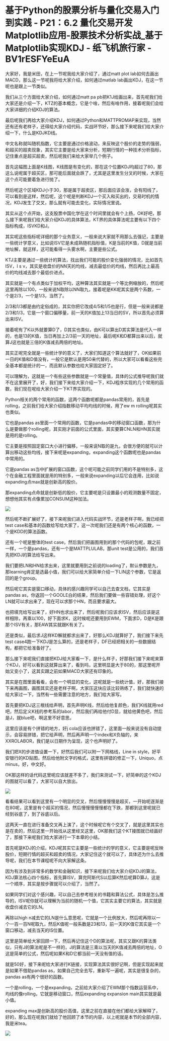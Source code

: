 # 基于Python的股票分析与量化交易入门到实践 - P21：6.2 量化交易开发Matplotlib应用-股票技术分析实战_基于Matplotlib实现KDJ - 纸飞机旅行家 - BV1rESFYeEuA

大家好，我是米田，在上一节呢我给大家介绍了，通过matt plot lab如何去画出MACD，那么这一节呢我将给大家介绍，如何通过matlab lab画出KDJ，在这一节呢也是跟上一节类似。

我们从三个方面给大家介绍，如何通过matt pa pb把K1J给画出来，首先呢我们给大家还是介绍一下，KTZ的基本概念，它是个啥，然后有啥作用，接着呢我们会给大家详细的介绍KDJ的算法。

最后呢我们再给大家介绍KDJ，如何通过Python和MATTPROMAP来实现，当然还有还有老样子，还得给大家介绍代码，实战环节好，那么接下来呢我们给大家介绍一下，什么是KDJKD线。

中文名称就叫随机指数，它主要是通过价格波动，来反映这个股价的走势的强弱，和超买的超卖现象，其实它主要是给大家来分析，短期行情的一种技术分析指标，记住重点是超买超卖，然后呢我们来给大家举几个例子。

首先这幅图上面是K线图，K线图是有变化的，那在这个位置KDJ均超过了80，那这么说呢属于超买区，那可能后面就会跌了，尤其是这里发生分叉的时候，大家在这个点可能要着急进行抛了。

然后呢这个区域KDJ小于30，那是属于超卖区，那后面应该会涨，会有阳线了，可以看到是这样，然后呢，这个呢是判断KDJ一个买入和买出的，交易时机的情况，KDJ发生了交叉，那么就有可能去变化，实际情况里说。

其实从这个点开始，这支股票中国化学在这个时间里就会有个上扬，OK好吧，那么接下来呢我们给大家介绍KDJ的具体算法，KT界的具体算法呢主要有以下四个指标构成，ISVKD和J。

其实呢这些指标呢详细的那个业务意义，一般来说大家就不用那么去强记，主要是一些统计学意义，比如说ISV它是未成熟随机指标值，K是当前的K值，D就是当前地址解，就这样，这可能看得一头雾水啊，主要是些公式。

KTJ主要是通过一些统计的算法，找出我们可能的股价变化强弱的情况，比如首先ISV，I s v，其实是收盘价的NN天的均线，减去最低价的均线，然后再比上最高价的均线减去那个最低价进点。

其实就是一个有点类似于加权平均，这种算法其实就是一个等比例缩放的，然后呢这里再除以100，一般来说N取除以NN取九，接着呢是KK呢其实是两个系数，一个是2/3，一个是1/3，当然了。

2/3和1/3都是由约定俗成的，其实你把它改成4/5和1/5也是行，但是一般来说都是2/3和1/3，它是一个窗口偏移量，前一天的K值加上13当日的SV，所以首先必须算出来ISV。

接着呢有了K以外就要算D了，D其实也类似，由K可以算出D其实算法是代入一样的，也是13的K值，当日再加上2/3前一天的地址，最后呢K和D都算出来以后，就算J这也就是三倍的K值减去两倍的地址。

其实正呢完全就是一些统计学的意义了，大家们知道这个算法就好了，OK如果前一日的K值和D值没有，一般它是默认是用50来代替的，所以大家可以看看这些完全基本都是统计的一，而且默认参数也给大家固定好了。

可以理解为，这就是一个有些这些参数就是一个常量值，具体的公式推导呢我们就不在这里展开了，好，我们接下来给大家介绍一下，KDJ程序实现的几个常用的函数，我们现在呢给大家介绍一下KT界实现的。

Python相关的两个常用的函数，这两个函数呢都是pandas常用的，首先是rolling，之前我们给大家介绍指数移动平均均线的时候，用了ew m rolling呢其实也类似。

它也是pandas as里面一个常用的函数，它是pandas中的移动窗口函数，那为什么是要做那个rolling呢，其实刚才前面的公式里面，其实要算CNLN和HN其实就是用的是rolling。

它主要是按照固定窗口大小进行偏移，一般来说N取的是九，会很方便的就可以计算出移动这些均线，接下来呢是expanding，expanding这个函数呢也是pandas中常用的。

它是pandas as当中扩展的窗口函数，这个呢可能之前同学们用的不是特别多，这个在金融工程里面就是用的特别多，一般来说expanding以后它会连用，比如说expanding点max就是创新高的股价。

那expanding点命就是创新低的股价，它主要呢是只设置最小的观测数量不固定，想想他其实有点像累加CONSUM这种加法。



![](img/0624050e8f2f0f50fe5ff5950b5c4107_1.png)

然后呢不断扩展好了，接下来呢我们进入代码实战环节，还是老样子啊，我已经把test case和基本的函数给写给大家了，这一次呢我们还是有两个核心的函数，一个是KDD的算法函数。

还有一个呢是整体的test case，然后我们把画图用到的那个代码的包呢，跟之前一样，一个是pandas，还有一个是MATTPLULAB，那unit test是公用的，我们首先把KDJ的算法给写出来。

我们要把LN和HN给求出来，这里就要用到之前说的loading了，默认参数是九，那learning肯定是选最小值，我们可以给大家简单介绍一下LIN这个参数，它是返回的是个group。

然后呢它其实是窗口移动，具体的感兴趣同学可以自己去查文档，它其实是pandas as，你返回一个GOOLE白的结果，然后我们要做一些容错处理，好这个LN就可以求出来了，现在可以求那个HN，而且要求最大。

也把填充给写出来了，好HN也求出来了，然后呢我们应该求ISV，然后应该是这样相除，再乘以100，好下面求K，这时候呢还要用到EWM，下面求D，D是K是跟那个ISV有关，那EAW其实就跟K有关了。

还是类似，最后求J这样KD解就都求出来了，好那么KDJ就算好了，我们接下来先test case4跑一下KDJ是怎么算的，还是老样子，DF已经把相关的一些数据结构，都把它给准备好了。

那么接下来呢我们直接把KDJ给大家看一下，是什么样子，好那我们接下来呢来算个KDJ，好可以看到这就算出来了，看到吗，这里明显是大于80的，那这里呢开始又变小了，这其实跟之前如果MACD大家还有印象的。

其实是在图里面看看，会有一个明显的变化，这呢就是一些统计值，好，那我们接下来再画图，画图其实还是老样子啊，大家压这块应该比较熟练了，我们就快速的给大家过一下，当然有一些需要注意的地方，我们给大家写。

首先要把KDJ这三根线给声明，首先声明K线，然后给他复颜色，我们K线就用red吧，然后定义K线的参考系的labor，然后我们再给他付D显，就给他黄色吧，然后是J，就blue吧，啊这里不好意思。

这里应该是有个拼错的地方，好j cola应该也拼错了，这里面一般来说没有自动提示，会容易拼错，把它给声明，然后再声明一个index和X负轴的，来XXROLABOR，我们是以日期作为呈现，这个也声明好了。

我们把X的步进值设置一下，好然后我们可以附一下网格线，Line in style，好平安银行的KD贴图，然后给他附文字的格式，这里有拼错的修正一下，Uniquo，点minus，好，中文好。

OK那这样的话代码这里呢应该就差不多了，我们来测试一下，好简单的这个KDJ的图就可以看了，大家可以自大放出。



![](img/0624050e8f2f0f50fe5ff5950b5c4107_3.png)

看看结果可以看到这里有一个明显的交叉，然后慢慢慢慢是超买，一开始呢逐渐是在80呢，这里是有个超买的情况，然后慢慢慢慢慢都在下跌，那都到这里呢就已经到谷底了，到了谷底以后。

这两天一直在进行准备交叉再上演了，这个时候呢它有个交叉了，就是这里其实也是在卖的，然后这里一开始找从这里经叉这里，OK那我们这个KT接图就已经画好了，那接下来呢我们给大家进行一下本章的小结。

首先呢是KDJ的介绍，KDJ呢其实它主要是一些统计的学的意义，它主要是呢反映股价，短期行情的超买和超卖的情况，大家记住这个就可以了，具体还为什么去推导呢，我们在本节课程呢不向大家解这条。

因为有涉及到非常多的数学和金融知识，接下来呢我们给大家介绍KDJ的算法，KDJ算法核心四个指标，首先算ISV，算完阿斯代S以后算K然后呢算D算J，这是一个顺序，其实是按步骤就可以介绍了，当然了。

如果同学们对这个感兴趣，可以自己去参考相关的书籍和算法公式，具体是怎么推导的，ISV呢你就可以理解为当前的随机一个值，它其实主要它的算法，其实就是收盘价减去它的LN。

再除以high n减去它的LN是什么意思呢，它就是一个比例放大，然后呢再除以一个一百一百N呢取九，然后K值呢一般系数是23和13，前一天的K值它其实是一个窗口移动，减去当天的IS位置。

这里是简单给大家回顾一下，然后再记住这个D的算法呢，其实又跟K的算法类似，只有J的算法呢是不一样的，J的算法是三乘以当天的K值减去两倍的地址，O这是简单的公式，然后呢如果K和D它都当前一天没有值的话。

就是50好，接下来呢给大家进行K链接，实现算法其实很好记啊，但是实现起来就是如果不借助pandas as，如果自己完全去写，重新写一遍呢，其实是很复杂的，pandas as有两个很好的函数。

一个是rolling，一个是expanding，之前给大家介绍了EWM那个指数运营系中，均线的像rolling，它就是移动窗口，然后expanding expansion main其实就是最小值。

expanding max是创新高的股价高值，这里之前在直接在他们都给大家解释了，好的，那么现在呢我们就给了他回顾了本节的内容，以上呢就是本节的全部内容，我是米tea。



![](img/0624050e8f2f0f50fe5ff5950b5c4107_5.png)